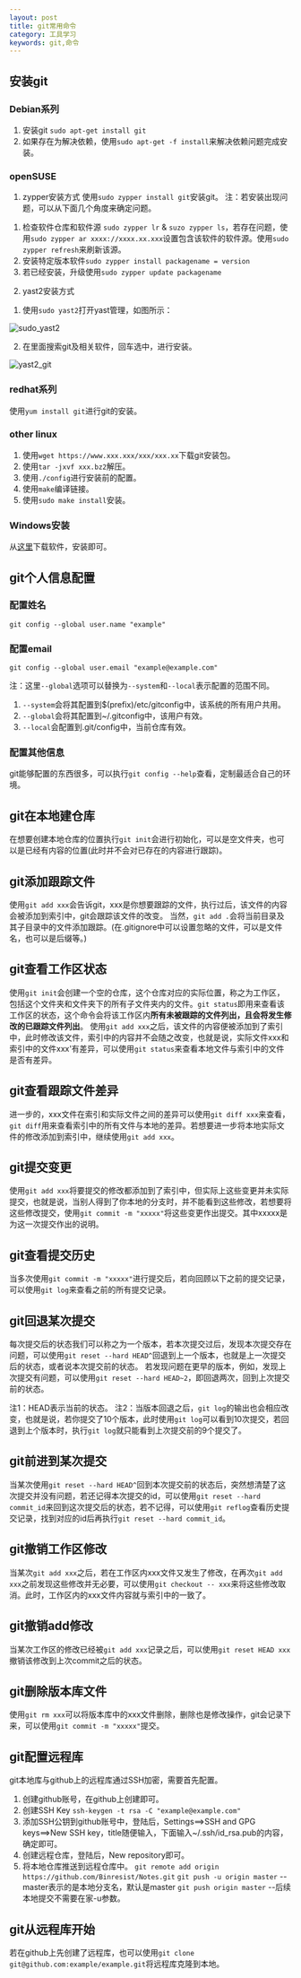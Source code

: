```yaml
---
layout: post
title: git常用命令
category: 工具学习
keywords: git,命令
---
```


## 安装git

### Debian系列

1. 安装git `sudo apt-get install git`
2. 如果存在为解决依赖，使用`sudo apt-get -f install`来解决依赖问题完成安装。

### openSUSE

1. zypper安装方式
使用`sudo zypper install git`安装git。
注：若安装出现问题，可以从下面几个角度来确定问题。
1) 检查软件仓库和软件源 `sudo zypper lr` & `suzo zypper ls`，若存在问题，使用`sudo zypper ar xxxx://xxxx.xx.xxx`设置包含该软件的软件源。使用`sudo zypper refresh`来刷新该源。
2) 安装特定版本软件`sudo zypper install packagename = version`
3) 若已经安装，升级使用`sudo zypper update packagename`

2. yast2安装方式
1) 使用`sudo yast2`打开yast管理，如图所示：

![sudo_yast2](https://github.com/Binresist/blog_img/yast2.png)

2) 在里面搜索git及相关软件，回车选中，进行安装。

![yast2_git](https://github.com/Binresist/blog_img/yast2_git.png)

### redhat系列

使用`yum install git`进行git的安装。

### other linux

1. 使用`wget https://www.xxx.xxx/xxx/xxx.xx`下载git安装包。
2. 使用`tar -jxvf xxx.bz2`解压。
3. 使用`./config`进行安装前的配置。
4. 使用`make`编译链接。
5. 使用`sudo make install`安装。

### Windows安装

从[这里][1]下载软件，安装即可。

[1]: (https://git-for-windows.github.io) "https://git-for-windows.github.io"

## git个人信息配置

### 配置姓名

`git config --global user.name "example"`

### 配置email

`git config --global user.email "example@example.com"`

注：这里`--global`选项可以替换为`--system`和`--local`表示配置的范围不同。
1) `--system`会将其配置到$(prefix)/etc/gitconfig中，该系统的所有用户共用。
2) `--global`会将其配置到~/.gitconfig中，该用户有效。
3) `--local`会配置到.git/config中，当前仓库有效。

### 配置其他信息

git能够配置的东西很多，可以执行`git config --help`查看，定制最适合自己的环境。

## git在本地建仓库

在想要创建本地仓库的位置执行`git init`会进行初始化，可以是空文件夹，也可以是已经有内容的位置(此时并不会对已存在的内容进行跟踪)。

## git添加跟踪文件

使用`git add xxx`会告诉git，xxx是你想要跟踪的文件，执行过后，该文件的内容会被添加到索引中，git会跟踪该文件的改变。
当然，`git add .`会将当前目录及其子目录中的文件添加跟踪。(在.gitignore中可以设置忽略的文件，可以是文件名，也可以是后缀等。)

## git查看工作区状态

使用`git init`会创建一个空的仓库，这个仓库对应的实际位置，称之为工作区，包括这个文件夹和文件夹下的所有子文件夹内的文件。`git status`即用来查看该工作区的状态，这个命令会将该工作区内**所有未被跟踪的文件列出，且会将发生修改的已跟踪文件列出**。
使用`git add xxx`之后，该文件的内容便被添加到了索引中，此时修改该文件，索引中的内容并不会随之改变，也就是说，实际文件xxx和索引中的文件xxx'有差异，可以使用`git status`来查看本地文件与索引中的文件是否有差异。

## git查看跟踪文件差异

进一步的，xxx文件在索引和实际文件之间的差异可以使用`git diff xxx`来查看，`git diff`用来查看索引中的所有文件与本地的差异。若想要进一步将本地实际文件的修改添加到索引中，继续使用`git add xxx`。

## git提交变更

使用`git add xxx`将要提交的修改都添加到了索引中，但实际上这些变更并未实际提交，也就是说，当别人得到了你本地的分支时，并不能看到这些修改，若想要将这些修改提交，使用`git commit -m "xxxxx"`将这些变更作出提交。其中xxxxx是为这一次提交作出的说明。

## git查看提交历史

当多次使用`git commit -m "xxxxx"`进行提交后，若向回顾以下之前的提交记录，可以使用`git log`来查看之前的所有提交记录。

## git回退某次提交

每次提交后的状态我们可以称之为一个版本，若本次提交过后，发现本次提交存在问题，可以使用`git reset --hard HEAD^`回退到上一个版本，也就是上一次提交后的状态，或者说本次提交前的状态。
若发现问题在更早的版本，例如，发现上次提交有问题，可以使用`git reset --hard HEAD~2`，即回退两次，回到上次提交前的状态。

注1：HEAD表示当前的状态。
注2：当版本回退之后，`git log`的输出也会相应改变，也就是说，若你提交了10个版本，此时使用`git log`可以看到10次提交，若回退到上个版本时，执行`git log`就只能看到上次提交前的9个提交了。

## git前进到某次提交

当某次使用`git reset --hard HEAD^`回到本次提交前的状态后，突然想清楚了这次提交并没有问题，若还记得本次提交的id，可以使用`git reset --hard commit_id`来回到这次提交后的状态，若不记得，可以使用`git reflog`查看历史提交记录，找到对应的id后再执行`git reset --hard commit_id`。

## git撤销工作区修改

当某次`git add xxx`之后，若在工作区内xxx文件又发生了修改，在再次`git add xxx`之前发现这些修改并无必要，可以使用`git checkout -- xxx`来将这些修改取消。此时，工作区内的xxx文件内容就与索引中的一致了。

## git撤销add修改

当某次工作区的修改已经被`git add xxx`记录之后，可以使用`git reset HEAD xxx`撤销该修改到上次commit之后的状态。

## git删除版本库文件

使用`git rm xxx`可以将版本库中的xxx文件删除，删除也是修改操作，git会记录下来，可以使用`git commit -m "xxxxx"`提交。

## git配置远程库

git本地库与github上的远程库通过SSH加密，需要首先配置。
1. 创建github账号，在github上创建即可。
2. 创建SSH Key `ssh-keygen -t rsa -C "example@example.com"`
3. 添加SSH公钥到github账号中，登陆后，Settings==>SSH and GPG keys==>New SSH key，title随便输入，下面输入~/.ssh/id_rsa.pub的内容，确定即可。
4. 创建远程仓库，登陆后，New repository即可。
5. 将本地仓库推送到远程仓库中。
	`git remote add origin https://github.com/Binresist/Notes.git`
	`git push -u origin master` --master表示的是本地分支名，默认是master
	`git push origin master` --后续本地提交不需要在家-u参数。

## git从远程库开始
若在github上先创建了远程库，也可以使用`git clone git@github.com:example/example.git`将远程库克隆到本地。





